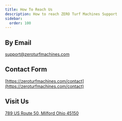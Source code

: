 ```yaml
---
title: How To Reach Us
description: How to reach ZERO Turf Machines Support
sidebar:
  order: 100
---
```


## By Email

[support@zeroturfmachines.com](mailto:support@zeroturfmachines.com)

## Contact Form

[https://zeroturfmachines.com/contact](https://zeroturfmachines.com/contact)

## Visit Us

[789 US Route 50, Milford Ohio 45150](https://maps.app.goo.gl/QuY5P8ZhSRU59Fbt7)